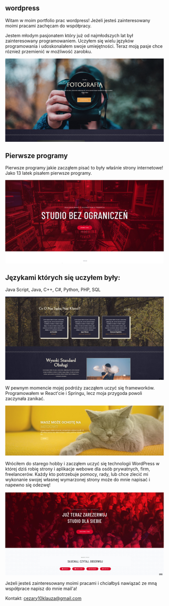 ## wordpress

Witam w moim portfolio prac wordpress!
Jeżeli jesteś zainteresowany moimi pracami zachęcam do współpracy.

Jestem młodym pasjonatem który już od najmłodszych lat był zainteresowany programowaniem. Uczyłem się wielu języków programowania i udoskonalałem swoje umiejętności. Teraz moją pasje chce róznież przemienić w możliwość zarobku.

![alt text](https://github.com/cezary-klauza/wordpress/blob/main/foto2.jpg)

## Pierwsze programy 
Pierwsze programy jakie zacząłem pisać to były właśnie strony internetowe! Jako 13 latek pisałem pierwsze programy.

![alt text](https://github.com/cezary-klauza/wordpress/blob/main/studio2.jpg)

## Językami których się uczyłem były:
Java Script, Java, C++, C#, Python, PHP, SQL

![alt text](https://github.com/cezary-klauza/wordpress/blob/main/foto1.jpg)

W pewnym momencie mojej podróży zacząłem uczyć się frameworków.
Programowałem w React'cie i Springu, lecz moja przygoda powoli zaczynała zanikać.

![alt text](https://github.com/cezary-klauza/wordpress/blob/main/kot.jpg)

Wróciłem do starego hobby i zacząłem uczyć się technologii WordPress w której dziś robię strony i aplikacje webowe dla osób prywatnych, firm, freelancerów. Każdy kto potrzebuje pomocy, rady, lub chce zlecić mi wykonanie swojej własnej wymarzonej strony może do mnie napisać i napewno się odezwę!

![alt text](https://github.com/cezary-klauza/wordpress/blob/main/studio1.jpg)

Jeżeli jesteś zainteresowany moimi pracami i chciałbyś nawiązać ze mną współprace napisz do mnie mail'a!

Kontakt:
cezary10klauza@gmail.com
